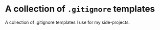 # A collection of `.gitignore` templates

A collection of .gitignore templates I use for my side-projects. 

